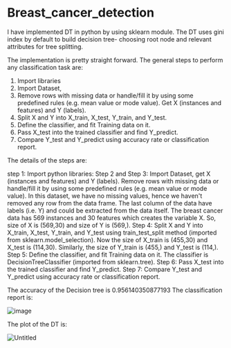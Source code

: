 # Breast_cancer_detection

I have implemented DT in python by using sklearn module. The DT uses gini index by default to build decision tree- choosing root node and relevant attributes for tree splitting. 

The implementation is pretty straight forward. The general steps to perform any classification task are: 

1. Import libraries
2. Import Dataset, 
3. Remove rows with missing data or handle/fill it by using some predefined rules (e.g. mean value or mode value). Get X (instances and features) and Y (labels). 
4. Split X and Y into X_train, X_test, Y_train, and Y_test.
5. Define the classifier, and fit Training data on it. 
6. Pass X_test into the trained classifier and find Y_predict. 
7. Compare Y_test and Y_predict using accuracy rate or classification report.

The details of the steps are: 

step 1: Import python libraries: 
Step 2 and Step 3: Import Dataset, get X (instances and features) and Y (labels).  Remove rows with missing data or handle/fill it by using some predefined rules (e.g. mean value or mode value). In this dataset, we have no missing values, hence we haven't removed any row from the data frame. The last column of the data have labels (i.e. Y) and could be extracted from the data itself. The breast cancer data has 569 instances and 30 features which creates the variable X. So, size of X is (569,30) and size of Y is (569,).
Step 4: Split X and Y into X_train, X_test, Y_train, and Y_test using train_test_split method (imported from sklearn.model_selection). Now the size of X_train is (455,30) and X_test is (114,30). Similarly, the size of Y_train is (455,) and Y_test is (114,). 
Step 5: Define the classifier, and fit Training data on it. The classifier is DecisionTreeClassifier (imported from sklearn.tree).
Step 6: Pass X_test into the trained classifier and find Y_predict. 
Step 7: Compare Y_test and Y_predict using accuracy rate or classification report.

The accuracy of the Decision tree is 0.956140350877193
The classification report is:     

![image](https://user-images.githubusercontent.com/97305078/184276504-1e0ea32a-b798-441c-867d-594e9d6a7d73.png)

The plot of the DT is:

![Untitled](https://s3-us-west-2.amazonaws.com/secure.notion-static.com/22dc20f4-e2a8-4ccd-883f-bff22acb65c3/Untitled.png)

